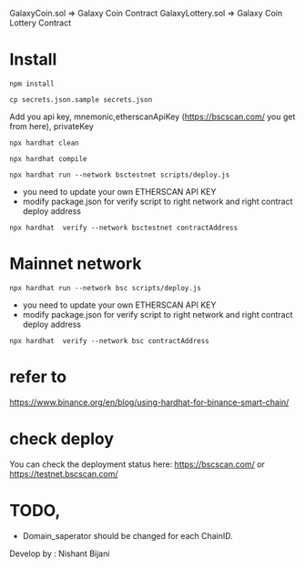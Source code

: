 GalaxyCoin.sol => Galaxy Coin Contract
GalaxyLottery.sol => Galaxy Coin Lottery Contract

# Install
`npm install`

`cp secrets.json.sample secrets.json`

Add you api key, mnemonic,etherscanApiKey (https://bscscan.com/ you get from here), privateKey

`npx hardhat clean`

`npx hardhat compile`

`npx hardhat run --network bsctestnet scripts/deploy.js `


* you need to update your own ETHERSCAN API KEY
* modify package.json for verify script to right network and right contract deploy address

`npx hardhat  verify --network bsctestnet contractAddress`

# Mainnet network
`npx hardhat run --network bsc scripts/deploy.js `


* you need to update your own ETHERSCAN API KEY
* modify package.json for verify script to right network and right contract deploy address

`npx hardhat  verify --network bsc contractAddress`


# refer to
https://www.binance.org/en/blog/using-hardhat-for-binance-smart-chain/
# check deploy
You can check the deployment status here: https://bscscan.com/ or https://testnet.bscscan.com/




# TODO, 
* Domain_saperator should be changed for each ChainID.

Develop by : Nishant Bijani
